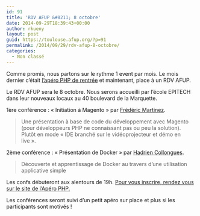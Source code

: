 ```yaml
---
id: 91
title: 'RDV AFUP &#8211; 8 octobre'
date: 2014-09-29T18:39:43+00:00
author: rkueny
layout: post
guid: https://toulouse.afup.org/?p=91
permalink: /2014/09/29/rdv-afup-8-octobre/
categories:
  - Non classé
---
```

Comme promis, nous partons sur le rythme 1 event par mois. Le mois dernier c&rsquo;était [l&rsquo;apéro PHP de rentrée](https://toulouse.afup.org2014/09/15/rentree-toulousaine/ "Rentrée toulousaine") et maintenant, place à un RDV AFUP.

Le RDV AFUP sera le 8 octobre. Nous serons accueilli par l&rsquo;école EPITECH dans leur nouveaux locaux au 40 boulevard de la Marquette.

1ère conférence : &laquo;&nbsp;Initiation à Magento&nbsp;&raquo; par <a title="Fred Martinez - Twitter" href="https://twitter.com/FredMartinez" target="_blank">Frédéric Martinez</a>.

> Une présentation à base de code du développement avec Magento (pour développeurs PHP ne connaissant pas ou peu la solution). Plutôt en mode &laquo;&nbsp;IDE branché sur le vidéoprojecteur et démo en live&nbsp;&raquo;.

2ème conférence : &laquo;&nbsp;Présentation de Docker&nbsp;&raquo; par <a title="Hadrien - Twitter" href="https://twitter.com/CHadrien" target="_blank">Hadrien Collongues</a>.

> Découverte et apprentissage de Docker au travers d&rsquo;une utilisation applicative simple

Les confs débuteront aux alentours de 19h. <a title="Apero PHP" href="http://aperophp.net/337/view.html" target="_blank">Pour vous inscrire, rendez vous sur le site de l&rsquo;Apéro PHP.</a>

Les conférences seront suivi d&rsquo;un petit apéro sur place et plus si les participants sont motivés !